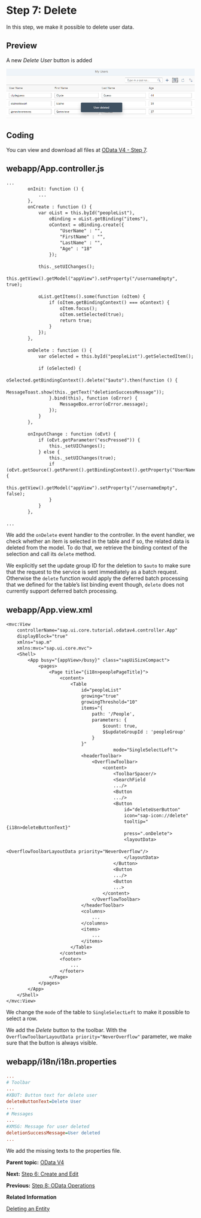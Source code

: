 <!-- loio12a0d1ef150a42ef81e9f07fe6407018 -->

# Step 7: Delete

In this step, we make it possible to delete user data.



<a name="loio12a0d1ef150a42ef81e9f07fe6407018__section_bt4_fxc_z1b"/>

## Preview

   
  
<a name="loio12a0d1ef150a42ef81e9f07fe6407018__fig_m3r_hbx_4cb"/>A new *Delete User* button is added

 ![](images/Tutorial_OData_V4_Step_7_32509f4.png "A new Delete User button is added") 



<a name="loio12a0d1ef150a42ef81e9f07fe6407018__section_tsr_gxc_z1b"/>

## Coding

You can view and download all files at [OData V4 - Step 7](https://ui5.sap.com/#/entity/sap.ui.core.tutorial.odatav4/sample/sap.ui.core.tutorial.odatav4.07).



<a name="loio12a0d1ef150a42ef81e9f07fe6407018__section_pvc_fyc_z1b"/>

## webapp/App.controller.js

```
...
		onInit: function () {
			...
		},
		onCreate : function () {
			var oList = this.byId("peopleList"),
				oBinding = oList.getBinding("items"),
				oContext = oBinding.create({
					"UserName" : "",
					"FirstName" : "",
					"LastName" : "",
					"Age" : "18"
				});

			this._setUIChanges();
			this.getView().getModel("appView").setProperty("/usernameEmpty", true);

			oList.getItems().some(function (oItem) {
				if (oItem.getBindingContext() === oContext) {
					oItem.focus();
					oItem.setSelected(true);
					return true;
				}
			});
		},

		onDelete : function () {
			var oSelected = this.byId("peopleList").getSelectedItem();

			if (oSelected) {
				oSelected.getBindingContext().delete("$auto").then(function () {
					MessageToast.show(this._getText("deletionSuccessMessage"));
				}.bind(this), function (oError) {
					MessageBox.error(oError.message);
				});
			}
		},

		onInputChange : function (oEvt) {
			if (oEvt.getParameter("escPressed")) {
				this._setUIChanges();
			} else {
				this._setUIChanges(true);
				if (oEvt.getSource().getParent().getBindingContext().getProperty("UserName")) {
					this.getView().getModel("appView").setProperty("/usernameEmpty", false);
				}
			}
		},

...
```

We add the `onDelete` event handler to the controller. In the event handler, we check whether an item is selected in the table and if so, the related data is deleted from the model. To do that, we retrieve the binding context of the selection and call its `delete` method.

We explicitly set the update group ID for the deletion to `$auto` to make sure that the request to the service is sent immediately as a batch request. Otherwise the `delete` function would apply the deferred batch processing that we defined for the table’s list binding event though, `delete` does not currently support deferred batch processing.



<a name="loio12a0d1ef150a42ef81e9f07fe6407018__section_pp2_mxc_z1b"/>

## webapp/App.view.xml

```
<mvc:View
	controllerName="sap.ui.core.tutorial.odatav4.controller.App"
	displayBlock="true"
	xmlns="sap.m"
	xmlns:mvc="sap.ui.core.mvc">
	<Shell>
		<App busy="{appView>/busy}" class="sapUiSizeCompact">
			<pages>
				<Page title="{i18n>peoplePageTitle}">
					<content>
						<Table
							id="peopleList"
							growing="true"
							growingThreshold="10"
							items="{
								path: '/People',
								parameters: {
									$count: true,
									$$updateGroupId : 'peopleGroup'
								}
							}"
										mode="SingleSelectLeft">
							<headerToolbar>
								<OverflowToolbar>
									<content>
										<ToolbarSpacer/>
										<SearchField
										.../>
										<Button
										.../>
										<Button
											id="deleteUserButton"
											icon="sap-icon://delete"
											tooltip="{i18n>deleteButtonText}"
											press=".onDelete">
											<layoutData>
												<OverflowToolbarLayoutData priority="NeverOverflow"/>
											</layoutData>
										</Button>
										<Button
										.../>
										<Button
										...>
									</content>
								</OverflowToolbar>
							</headerToolbar>
							<columns>
								...
							</columns>
							<items>
								...
							</items>
						</Table>
					</content>
					<footer>
						...
					</footer>
				</Page>
			</pages>
		</App>
	</Shell>
</mvc:View>
```

We change the `mode` of the table to `SingleSelectLeft` to make it possible to select a row.

We add the *Delete* button to the toolbar. With the `OverflowToolbarLayoutData priority="NeverOverflow"` parameter, we make sure that the button is always visible.



<a name="loio12a0d1ef150a42ef81e9f07fe6407018__section_kl4_d1x_4cb"/>

## webapp/i18n/i18n.properties

```ini
...
# Toolbar
...
#XBUT: Button text for delete user
deleteButtonText=Delete User
...
# Messages
...
#XMSG: Message for user deleted
deletionSuccessMessage=User deleted
...
```

We add the missing texts to the properties file.

**Parent topic:** [OData V4](odata-v4-bcdbde6.md "In this tutorial, we explore how features of OData V4 can be used in SAPUI5. We write a small app that consumes data from an OData V4 service to understand how to access, modify, aggregate, and filter data in an OData V4 model.")

**Next:** [Step 6: Create and Edit](step-6-create-and-edit-b4f1266.md "In this step, we will make it possible to create and edit (update) user data from the user interface and send the data to the back end.")

**Previous:** [Step 8: OData Operations](step-8-odata-operations-a3e7cb6.md "Our OData service provides one OData operation: the ResetDataSource action. In this step, we add a button that resets all data changes we made during the tutorial to their original state using this action.")

**Related Information**  


[Deleting an Entity](../04_Essentials/deleting-an-entity-2613ebc.md "The v4.Context.delete method deletes an entity on the server and updates the user interface accordingly.")

